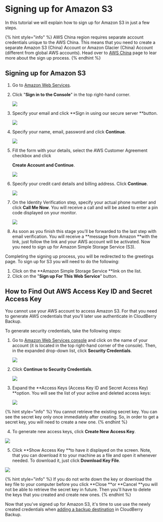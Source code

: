 # Signing up for Amazon S3

In this tutorial we will explain how to sign up for Amazon S3 in just a few steps.

{% hint style="info" %}
AWS China region requires separate account credentials unique to the AWS China. This means that you need to create a separate Amazon S3 \(China\) Account or Amazon Glacier \(China\) Account \(different from global AWS accounts\). Head over to [AWS China](https://www.amazonaws.cn/en/) page to lear more about the sign up process.
{% endhint %}

## Signing up for Amazon S3

1. Go to [Amazon Web Services](http://aws.amazon.com/).
2. Click "**Sign in to the Console**" in the top right-hand corner.

   ![](../../../.gitbook/assets/amazons3.png)

3. Specify your email and click **Sign in using our secure server **button.

   ![](../../../.gitbook/assets/sign_up_s3_2.png)

4. Specify your name, email, password and click **Continue**.

   ![](../../../.gitbook/assets/sign_up_s3_3.png)

5. Fill the form with your details, select the AWS Customer Agreement checkbox and click 

   **Create Account and Continue**.

   ![](../../../.gitbook/assets/sign_up_s3_4.png)

6. Specify your credit card details and billing address. Click **Continue**.

   ![](../../../.gitbook/assets/sign_up_s3_5.png)

7. On the Identity Verification step, specify your actual phone number and click **Call Me Now**. You will receive a call and will be asked to enter a pin code displayed on your monitor.

   ![](../../../.gitbook/assets/sign_up_s3_6.png)

8. As soon as you finish this stage you’ll be forwarded to the last step with email verification. You will receive a **message from Amazon **with the link, just follow the link and your AWS account will be activated. Now you need to sign up for Amazon Simple Storage Service \(S3\).

Completing the signing up process, you will be redirected to the greetings page. To sign up for S3 you will need to do the following:

1. Click on the **Amazon Simple Storage Service **link on the list.
2. Click on the "**Sign up For This Web Service**" button.

## How to Find Out AWS Access Key ID and Secret Access Key

You cannot use your AWS account to access Amazon S3. For that you need to generate AWS credentials that you'll later use authenticate in CloudBerry Backup.

To generate security credentials, take the following steps:

1. Go to [Amazon Web Services console](https://aws.amazon.com/) and click on the name of your account \(it is located in the top right-hand corner of the console\). Then, in the expanded drop-down list, click **Security Credentials**.

   ![](../../../.gitbook/assets/signups3screen2.png)

2. Click **Continue to Security Credentials**.

   ![](../../../.gitbook/assets/signups3screen3.png)

3. Expand the **Access Keys \(Access Key ID and Secret Access Key\) **option. You will see the list of your active and deleted access keys:

   ![](../../../.gitbook/assets/signups3screen4.png)

{% hint style="info" %}
You cannot retrieve the existing secret key. You can see the secret key only once immediately after creating. So, in order to get a secret key, you will need to create a new one.
{% endhint %}

4. To generate new access keys, click **Create New Access Key**.

![](../../../.gitbook/assets/signups3screen5.png)

5. Click **Show Access Key **to have it displayed on the screen. Note, that you can download it to your machine as a file and open it whenever needed. To download it, just click **Download Key File**.

![](../../../.gitbook/assets/signups3screen6.png)

{% hint style="info" %}
If you do not write down the key or download the key file to your computer before you click **Close **or **Cancel **you will not be able to retrieve the secret key in future. Then you'll have to delete the keys that you created and create new ones.
{% endhint %}

Now that you've signed up for Amazon S3, it's time to use use the newly created credentials when [adding a backup destination](../../getting-started/installation-and-configuration/adding-a-backup-destination.md) in CloudBerry Backup.

